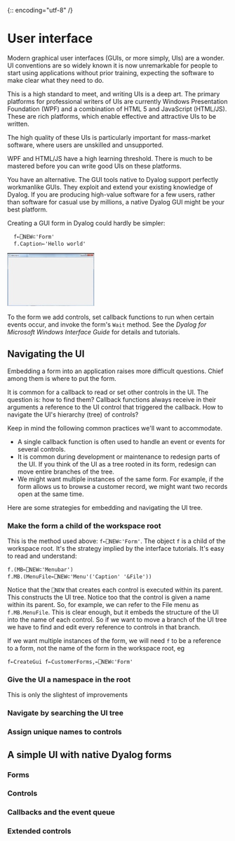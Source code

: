 {:: encoding="utf-8" /}

# User interface 

Modern graphical user interfaces (GUIs, or more simply, UIs) are a wonder. UI conventions are so widely known it is now unremarkable for people to start using applications without prior training, expecting the software to make clear what they need to do. 

This is a high standard to meet, and writing UIs is a deep art. The primary platforms for professional writers of UIs are currently Windows Presentation Foundation (WPF) and a combination of HTML 5 and JavaScript (HTML/JS). These are rich platforms, which enable effective and attractive UIs to be written. 

The high quality of these UIs is particularly important for mass-market software, where users are unskilled and unsupported. 

WPF and HTML/JS have a high learning threshold. There is much to be mastered before you can write good UIs on these platforms. 

You have an alternative. The GUI tools native to Dyalog support perfectly workmanlike GUIs. They exploit and extend your existing knowledge of Dyalog. If you are producing high-value software for a few users, rather than software for casual use by millions, a native Dyalog GUI might be your best platform.

Creating a GUI form in Dyalog could hardly be simpler:

      f←⎕NEW⊂'Form'
      f.Caption←'Hello world'

![Hello world form](images/form_01.jpg)

To the form we add controls, set callback functions to run when certain events occur, and invoke the form's `Wait` method. See the _Dyalog for Microsoft Windows Interface Guide_ for details and tutorials. 

## Navigating the UI

Embedding a form into an application raises more difficult questions. Chief among them is where to put the form. 

It is common for a callback to read or set other controls in the UI. The question is: how to find them? Callback functions always receive in their arguments a reference to the UI control that triggered the callback. How to navigate the UI's hierarchy (tree) of controls? 

Keep in mind the following common practices we'll want to accommodate.

* A single callback function is often used to handle an event or events for several controls. 
* It is common during development or maintenance to redesign parts of the UI. If you think of the UI as a tree rooted in its form, redesign can move entire branches of the tree. 
* We might want multiple instances of the same form. For example, if the form allows us to browse a customer record, we might want two records open at the same time. 

Here are some strategies for embedding and navigating the UI tree. 

### Make the form a child of the workspace root

This is the method used above: `f←⎕NEW⊂'Form'`. The object `f` is a child of the workspace root. It's the strategy implied by the interface tutorials. It's easy to read and understand:

    f.(MB←⎕NEW⊂'Menubar')
    f.MB.(MenuFile←⎕NEW⊂'Menu'('Caption' '&File'))

Notice that the `⎕NEW` that creates each control is executed within its parent. This constructs the UI tree. Notice too that the control is given a name within its parent. So, for example, we can refer to the File menu as `f.MB.MenuFile`. This is clear enough, but it embeds the structure of the UI into the name of each control. So if we want to move a branch of the UI tree we have to find and edit every reference to controls in that branch. 

If we want multiple instances of the form, we will need `f` to be a reference to a form, not the name of the form in the workspace root, eg

    f←CreateGui f←CustomerForms,←⎕NEW⊂'Form'


### Give the UI a namespace in the root 

This is only the slightest of improvements 


### Navigate by searching the UI tree 


### Assign unique names to controls


## A simple UI with native Dyalog forms

### Forms

### Controls

### Callbacks and the event queue

### Extended controls

